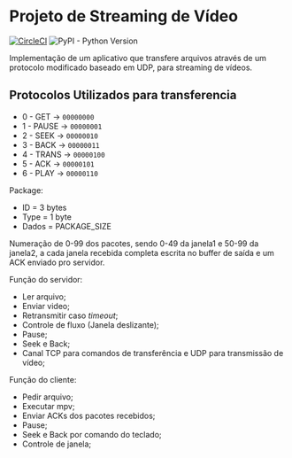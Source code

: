 # Projeto de Streaming de Vídeo

[![CircleCI](https://circleci.com/gh/Mytsu/StreamingVideo/tree/master.svg?style=svg)](https://circleci.com/gh/Mytsu/StreamingVideo/tree/master) 
![PyPI - Python Version](https://img.shields.io/pypi/pyversions/Django.svg?style=flat-square)


Implementação de um aplicativo que transfere arquivos através de um protocolo modificado baseado em UDP, para streaming de vídeos.

## Protocolos Utilizados para transferencia

- 0 - GET -> `00000000`
- 1 - PAUSE -> `00000001`
- 2 - SEEK -> `00000010`
- 3 - BACK -> `00000011`
- 4 - TRANS -> `00000100`
- 5 - ACK -> `00000101`
- 6 - PLAY -> `00000110`

Package:

- ID = 3 bytes
- Type = 1 byte
- Dados = PACKAGE_SIZE

Numeração de 0-99 dos pacotes, sendo 0-49 da janela1 e 50-99 da janela2, a cada janela recebida completa escrita no buffer de saída e um ACK enviado pro servidor.

Função do servidor:

- Ler arquivo;
- Enviar video;
- Retransmitir caso _timeout_;
- Controle de fluxo (Janela deslizante);
- Pause;
- Seek e Back;
- Canal TCP para comandos de transferência e UDP para transmissão de vídeo;

Função do cliente:

- Pedir arquivo;
- Executar mpv;
- Enviar ACKs dos pacotes recebidos;
- Pause;
- Seek e Back por comando do teclado;
- Controle de janela;
